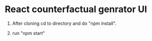 # React counterfactual genrator UI

1. After cloning cd to directory and do "npm install".

2. run "npm start"
